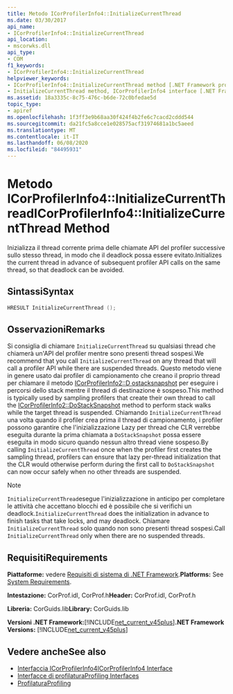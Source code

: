 ```yaml
---
title: Metodo ICorProfilerInfo4::InitializeCurrentThread
ms.date: 03/30/2017
api_name:
- ICorProfilerInfo4::InitializeCurrentThread
api_location:
- mscorwks.dll
api_type:
- COM
f1_keywords:
- ICorProfilerInfo4::InitializeCurrentThread
helpviewer_keywords:
- ICorProfilerInfo4::InitializeCurrentThread method [.NET Framework profiling]
- InitializeCurrentThread method, ICorProfilerInfo4 interface [.NET Framework profiling]
ms.assetid: 18a3335c-8c75-476c-b6de-72c0bfedae5d
topic_type:
- apiref
ms.openlocfilehash: 1f3ff3e9b68aa30f424f4b2fe6c7cacd2cddd544
ms.sourcegitcommit: da21fc5a8cce1e028575acf31974681a1bc5aeed
ms.translationtype: MT
ms.contentlocale: it-IT
ms.lasthandoff: 06/08/2020
ms.locfileid: "84495931"
---
```

# <a name="icorprofilerinfo4initializecurrentthread-method"></a><span data-ttu-id="8e380-102">Metodo ICorProfilerInfo4::InitializeCurrentThread</span><span class="sxs-lookup"><span data-stu-id="8e380-102">ICorProfilerInfo4::InitializeCurrentThread Method</span></span>
<span data-ttu-id="8e380-103">Inizializza il thread corrente prima delle chiamate API del profiler successive sullo stesso thread, in modo che il deadlock possa essere evitato.</span><span class="sxs-lookup"><span data-stu-id="8e380-103">Initializes the current thread in advance of subsequent profiler API calls on the same thread, so that deadlock can be avoided.</span></span>  
  
## <a name="syntax"></a><span data-ttu-id="8e380-104">Sintassi</span><span class="sxs-lookup"><span data-stu-id="8e380-104">Syntax</span></span>  
  
```cpp  
HRESULT InitializeCurrentThread ();  
```  
  
## <a name="remarks"></a><span data-ttu-id="8e380-105">Osservazioni</span><span class="sxs-lookup"><span data-stu-id="8e380-105">Remarks</span></span>  
 <span data-ttu-id="8e380-106">Si consiglia di chiamare `InitializeCurrentThread` su qualsiasi thread che chiamerà un'API del profiler mentre sono presenti thread sospesi.</span><span class="sxs-lookup"><span data-stu-id="8e380-106">We recommend that you call `InitializeCurrentThread` on any thread that will call a profiler API while there are suspended threads.</span></span> <span data-ttu-id="8e380-107">Questo metodo viene in genere usato dai profiler di campionamento che creano il proprio thread per chiamare il metodo [ICorProfilerInfo2::D ostacksnapshot](icorprofilerinfo2-dostacksnapshot-method.md) per eseguire i percorsi dello stack mentre il thread di destinazione è sospeso.</span><span class="sxs-lookup"><span data-stu-id="8e380-107">This method is typically used by sampling profilers that create their own thread to call the [ICorProfilerInfo2::DoStackSnapshot](icorprofilerinfo2-dostacksnapshot-method.md) method to perform stack walks while the target thread is suspended.</span></span> <span data-ttu-id="8e380-108">Chiamando `InitializeCurrentThread` una volta quando il profiler crea prima il thread di campionamento, i profiler possono garantire che l'inizializzazione Lazy per thread che CLR verrebbe eseguita durante la prima chiamata a `DoStackSnapshot` possa essere eseguita in modo sicuro quando nessun altro thread viene sospeso.</span><span class="sxs-lookup"><span data-stu-id="8e380-108">By calling `InitializeCurrentThread` once when the profiler first creates the sampling thread, profilers can ensure that lazy per-thread initialization that the CLR would otherwise perform during the first call to `DoStackSnapshot` can now occur safely when no other threads are suspended.</span></span>  
  
> [!NOTE]
> <span data-ttu-id="8e380-109">`InitializeCurrentThread`esegue l'inizializzazione in anticipo per completare le attività che accettano blocchi ed è possibile che si verifichi un deadlock.</span><span class="sxs-lookup"><span data-stu-id="8e380-109">`InitializeCurrentThread` does the initialization in advance to finish tasks that take locks, and may deadlock.</span></span> <span data-ttu-id="8e380-110">Chiamare `InitializeCurrentThread` solo quando non sono presenti thread sospesi.</span><span class="sxs-lookup"><span data-stu-id="8e380-110">Call `InitializeCurrentThread` only when there are no suspended threads.</span></span>  
  
## <a name="requirements"></a><span data-ttu-id="8e380-111">Requisiti</span><span class="sxs-lookup"><span data-stu-id="8e380-111">Requirements</span></span>  
 <span data-ttu-id="8e380-112">**Piattaforme:** vedere [Requisiti di sistema di .NET Framework](../../get-started/system-requirements.md).</span><span class="sxs-lookup"><span data-stu-id="8e380-112">**Platforms:** See [System Requirements](../../get-started/system-requirements.md).</span></span>  
  
 <span data-ttu-id="8e380-113">**Intestazione:** CorProf.idl, CorProf.h</span><span class="sxs-lookup"><span data-stu-id="8e380-113">**Header:** CorProf.idl, CorProf.h</span></span>  
  
 <span data-ttu-id="8e380-114">**Libreria:** CorGuids.lib</span><span class="sxs-lookup"><span data-stu-id="8e380-114">**Library:** CorGuids.lib</span></span>  
  
 <span data-ttu-id="8e380-115">**Versioni .NET Framework:**[!INCLUDE[net_current_v45plus](../../../../includes/net-current-v45plus-md.md)]</span><span class="sxs-lookup"><span data-stu-id="8e380-115">**.NET Framework Versions:** [!INCLUDE[net_current_v45plus](../../../../includes/net-current-v45plus-md.md)]</span></span>  
  
## <a name="see-also"></a><span data-ttu-id="8e380-116">Vedere anche</span><span class="sxs-lookup"><span data-stu-id="8e380-116">See also</span></span>

- [<span data-ttu-id="8e380-117">Interfaccia ICorProfilerInfo4</span><span class="sxs-lookup"><span data-stu-id="8e380-117">ICorProfilerInfo4 Interface</span></span>](icorprofilerinfo4-interface.md)
- [<span data-ttu-id="8e380-118">Interfacce di profilatura</span><span class="sxs-lookup"><span data-stu-id="8e380-118">Profiling Interfaces</span></span>](profiling-interfaces.md)
- [<span data-ttu-id="8e380-119">Profilatura</span><span class="sxs-lookup"><span data-stu-id="8e380-119">Profiling</span></span>](index.md)
